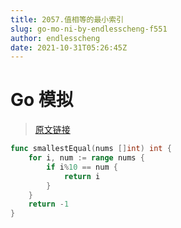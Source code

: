 ```yaml
---
title: 2057.值相等的最小索引
slug: go-mo-ni-by-endlesscheng-f551
author: endlesscheng
date: 2021-10-31T05:26:45Z
---
```

# Go 模拟
 
> [原文链接](https://leetcode.cn/problems/smallest-index-with-equal-value/solution/go-mo-ni-by-endlesscheng-f551)
```go
func smallestEqual(nums []int) int {
	for i, num := range nums {
		if i%10 == num {
			return i
		}
	}
	return -1
}
```
